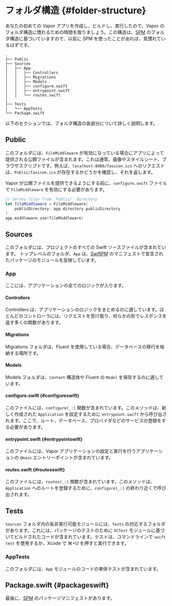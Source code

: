 # フォルダ構造 {#folder-structure}

あなたの初めての Vapor アプリを作成し、ビルドし、実行したので、Vapor のフォルダ構造に慣れるための時間を取りましょう。この構造は、[SPM](spm.ja.md) のフォルダ構造に基づいていますので、以前に SPM を使ったことがあれば、見慣れているはずです。

```
.
├── Public
├── Sources
│   ├── App
│   │   ├── Controllers
│   │   ├── Migrations
│   │   ├── Models
│   │   ├── configure.swift
│   │   ├── entrypoint.swift
│   │   └── routes.swift
│
├── Tests
│   └── AppTests
└── Package.swift
```

以下のセクションでは、フォルダ構造の各部分について詳しく説明します。

## Public

このフォルダには、`FileMiddleware` が有効になっている場合にアプリによって提供される公開ファイルが含まれます。これは通常、画像やスタイルシート、ブラウザスクリプトです。例えば、`localhost:8080/favicon.ico` へのリクエストは、`Public/favicon.ico` が存在するかどうかを確認し、それを返します。

Vapor が公開ファイルを提供できるようにする前に、`configure.swift` ファイルで `FileMiddleware` を有効にする必要があります。

```swift
// Serves files from `Public/` directory
let fileMiddleware = FileMiddleware(
    publicDirectory: app.directory.publicDirectory
)
app.middleware.use(fileMiddleware)
```

## Sources

このフォルダには、プロジェクトのすべての Swift ソースファイルが含まれています。
トップレベルのフォルダ、`App` は、[SwiftPM](spm.ja.md) のマニフェストで宣言されたパッケージのモジュールを反映しています。

### App

ここには、アプリケーションの全てのロジックが入ります。

#### Controllers

Controllers は、アプリケーションのロジックをまとめるのに適しています。ほとんどのコントローラには、リクエストを受け取り、何らかの形でレスポンスを返す多くの関数があります。

#### Migrations

Migrations フォルダは、Fluent を使用している場合、データベースの移行を格納する場所です。

#### Models

Models フォルダは、`Content` 構造体や Fluent の `Model` を保存するのに適しています。

#### configure.swift {#configureswift}

このファイルには、`configure(_:)` 関数が含まれています。このメソッドは、新しく作成された `Application` を設定するために `entrypoint.swift` から呼び出されます。ここで、ルート、データベース、プロバイダなどのサービスの登録をする必要があります。

#### entrypoint.swift {#entrypointswift}

このファイルには、Vapor アプリケーションの設定と実行を行うアプリケーションの `@main` エントリーポイントが含まれています。

#### routes.swift {#routesswift}

このファイルには、`routes(_:)` 関数が含まれています。このメソッドは、`Application` へのルートを登録するために、`configure(_:)` の終わり近くで呼び出されます。

## Tests

`Sources` フォルダ内の各非実行可能モジュールには、`Tests` の対応するフォルダがあります。これには、パッケージのテストのために `XCTest` モジュールに基づいてビルドされたコードが含まれています。テストは、コマンドラインで `swift test` を使用するか、Xcode で ⌘+U を押すと実行できます。

### AppTests

このフォルダには、`App` モジュールのコードの単体テストが含まれています。

## Package.swift {#packageswift}

最後に、[SPM](spm.ja.md) のパッケージマニフェストがあります。
